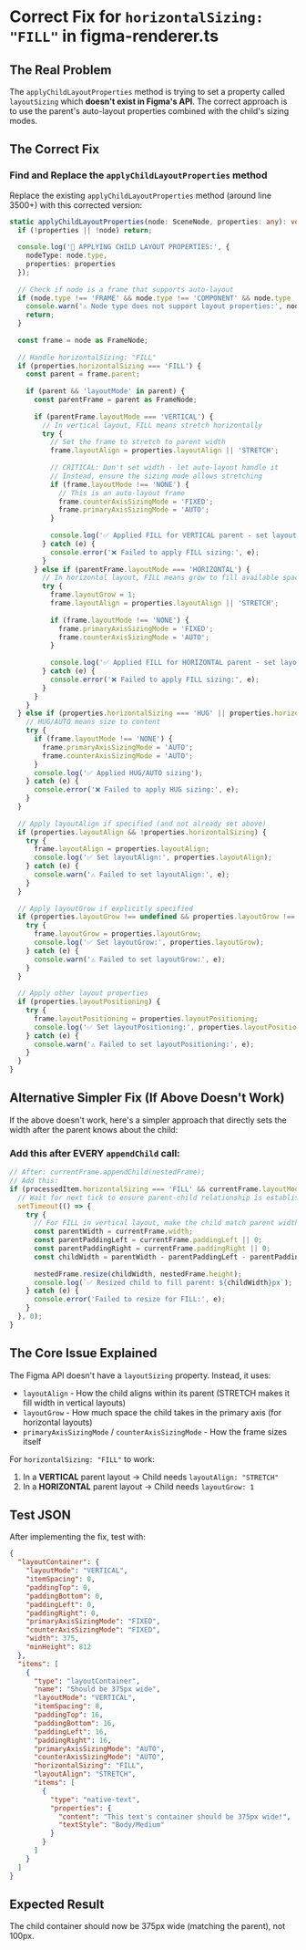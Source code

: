 # Correct Fix for `horizontalSizing: "FILL"` in figma-renderer.ts

## The Real Problem
The `applyChildLayoutProperties` method is trying to set a property called `layoutSizing` which **doesn't exist in Figma's API**. The correct approach is to use the parent's auto-layout properties combined with the child's sizing modes.

## The Correct Fix

### Find and Replace the `applyChildLayoutProperties` method

Replace the existing `applyChildLayoutProperties` method (around line 3500+) with this corrected version:

```typescript
static applyChildLayoutProperties(node: SceneNode, properties: any): void {
  if (!properties || !node) return;
  
  console.log('🔧 APPLYING CHILD LAYOUT PROPERTIES:', {
    nodeType: node.type,
    properties: properties
  });
  
  // Check if node is a frame that supports auto-layout
  if (node.type !== 'FRAME' && node.type !== 'COMPONENT' && node.type !== 'INSTANCE') {
    console.warn('⚠️ Node type does not support layout properties:', node.type);
    return;
  }
  
  const frame = node as FrameNode;
  
  // Handle horizontalSizing: "FILL"
  if (properties.horizontalSizing === 'FILL') {
    const parent = frame.parent;
    
    if (parent && 'layoutMode' in parent) {
      const parentFrame = parent as FrameNode;
      
      if (parentFrame.layoutMode === 'VERTICAL') {
        // In vertical layout, FILL means stretch horizontally
        try {
          // Set the frame to stretch to parent width
          frame.layoutAlign = properties.layoutAlign || 'STRETCH';
          
          // CRITICAL: Don't set width - let auto-layout handle it
          // Instead, ensure the sizing mode allows stretching
          if (frame.layoutMode !== 'NONE') {
            // This is an auto-layout frame
            frame.counterAxisSizingMode = 'FIXED';
            frame.primaryAxisSizingMode = 'AUTO';
          }
          
          console.log('✅ Applied FILL for VERTICAL parent - set layoutAlign to STRETCH');
        } catch (e) {
          console.error('❌ Failed to apply FILL sizing:', e);
        }
      } else if (parentFrame.layoutMode === 'HORIZONTAL') {
        // In horizontal layout, FILL means grow to fill available space
        try {
          frame.layoutGrow = 1;
          frame.layoutAlign = properties.layoutAlign || 'STRETCH';
          
          if (frame.layoutMode !== 'NONE') {
            frame.primaryAxisSizingMode = 'FIXED';
            frame.counterAxisSizingMode = 'AUTO';
          }
          
          console.log('✅ Applied FILL for HORIZONTAL parent - set layoutGrow to 1');
        } catch (e) {
          console.error('❌ Failed to apply FILL sizing:', e);
        }
      }
    }
  } else if (properties.horizontalSizing === 'HUG' || properties.horizontalSizing === 'AUTO') {
    // HUG/AUTO means size to content
    try {
      if (frame.layoutMode !== 'NONE') {
        frame.primaryAxisSizingMode = 'AUTO';
        frame.counterAxisSizingMode = 'AUTO';
      }
      console.log('✅ Applied HUG/AUTO sizing');
    } catch (e) {
      console.error('❌ Failed to apply HUG sizing:', e);
    }
  }
  
  // Apply layoutAlign if specified (and not already set above)
  if (properties.layoutAlign && !properties.horizontalSizing) {
    try {
      frame.layoutAlign = properties.layoutAlign;
      console.log('✅ Set layoutAlign:', properties.layoutAlign);
    } catch (e) {
      console.warn('⚠️ Failed to set layoutAlign:', e);
    }
  }
  
  // Apply layoutGrow if explicitly specified
  if (properties.layoutGrow !== undefined && properties.layoutGrow !== null) {
    try {
      frame.layoutGrow = properties.layoutGrow;
      console.log('✅ Set layoutGrow:', properties.layoutGrow);
    } catch (e) {
      console.warn('⚠️ Failed to set layoutGrow:', e);
    }
  }
  
  // Apply other layout properties
  if (properties.layoutPositioning) {
    try {
      frame.layoutPositioning = properties.layoutPositioning;
      console.log('✅ Set layoutPositioning:', properties.layoutPositioning);
    } catch (e) {
      console.warn('⚠️ Failed to set layoutPositioning:', e);
    }
  }
}
```

## Alternative Simpler Fix (If Above Doesn't Work)

If the above doesn't work, here's a simpler approach that directly sets the width after the parent knows about the child:

### Add this after EVERY `appendChild` call:

```typescript
// After: currentFrame.appendChild(nestedFrame);
// Add this:
if (processedItem.horizontalSizing === 'FILL' && currentFrame.layoutMode === 'VERTICAL') {
  // Wait for next tick to ensure parent-child relationship is established
  setTimeout(() => {
    try {
      // For FILL in vertical layout, make the child match parent width
      const parentWidth = currentFrame.width;
      const parentPaddingLeft = currentFrame.paddingLeft || 0;
      const parentPaddingRight = currentFrame.paddingRight || 0;
      const childWidth = parentWidth - parentPaddingLeft - parentPaddingRight;
      
      nestedFrame.resize(childWidth, nestedFrame.height);
      console.log(`✅ Resized child to fill parent: ${childWidth}px`);
    } catch (e) {
      console.error('Failed to resize for FILL:', e);
    }
  }, 0);
}
```

## The Core Issue Explained

The Figma API doesn't have a `layoutSizing` property. Instead, it uses:
- `layoutAlign` - How the child aligns within its parent (STRETCH makes it fill width in vertical layouts)
- `layoutGrow` - How much space the child takes in the primary axis (for horizontal layouts)
- `primaryAxisSizingMode` / `counterAxisSizingMode` - How the frame sizes itself

For `horizontalSizing: "FILL"` to work:
1. In a **VERTICAL** parent layout → Child needs `layoutAlign: "STRETCH"`
2. In a **HORIZONTAL** parent layout → Child needs `layoutGrow: 1`

## Test JSON

After implementing the fix, test with:

```json
{
  "layoutContainer": {
    "layoutMode": "VERTICAL",
    "itemSpacing": 0,
    "paddingTop": 0,
    "paddingBottom": 0,
    "paddingLeft": 0,
    "paddingRight": 0,
    "primaryAxisSizingMode": "FIXED",
    "counterAxisSizingMode": "FIXED",
    "width": 375,
    "minHeight": 812
  },
  "items": [
    {
      "type": "layoutContainer",
      "name": "Should be 375px wide",
      "layoutMode": "VERTICAL",
      "itemSpacing": 8,
      "paddingTop": 16,
      "paddingBottom": 16,
      "paddingLeft": 16,
      "paddingRight": 16,
      "primaryAxisSizingMode": "AUTO",
      "counterAxisSizingMode": "AUTO",
      "horizontalSizing": "FILL",
      "layoutAlign": "STRETCH",
      "items": [
        {
          "type": "native-text",
          "properties": {
            "content": "This text's container should be 375px wide!",
            "textStyle": "Body/Medium"
          }
        }
      ]
    }
  ]
}
```

## Expected Result
The child container should now be 375px wide (matching the parent), not 100px.
